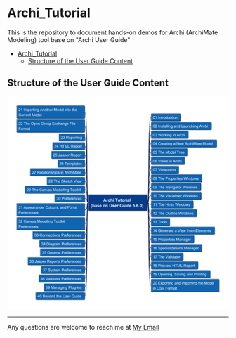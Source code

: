 # Archi_Tutorial

This is the repository to document hands-on demos for Archi (ArchiMate Modeling) tool base on "Archi User Guide"

- [Archi\_Tutorial](#archi_tutorial)
  - [Structure of the User Guide Content](#structure-of-the-user-guide-content)

## Structure of the User Guide Content

![user guide](img/Archi_Tutorial.png)

---

Any questions are welcome to reach me at [My Email](mailto:xiaoqizhao@outlook.com?subject=Archi%20Tool%20Tutorial&body=I%20have%20question.)